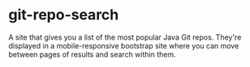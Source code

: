 # git-repo-search

A site that gives you a list of the most popular Java Git repos. They're displayed in a mobile-responsive bootstrap site where you can move between pages of results and search within them.